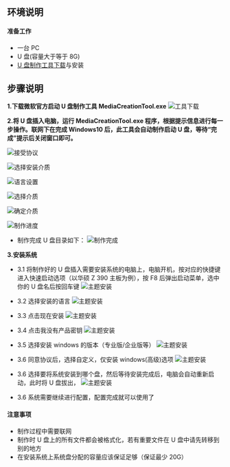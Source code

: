 ## **环境说明**

#### 准备工作

- 一台 PC
- U 盘(容量大于等于 8G)
- [U 盘制作工具下载](https://www.microsoft.com/en-us/software-download/windows10)与安装

## **步骤说明**

**1.下载微软官方启动 U 盘制作工具 MediaCreationTool.exe**
![工具下载](../img/so_img/dwu1.jpg)

**2.将 U 盘插入电脑，运行 MediaCreationTool.exe 程序，根据提示信息进行每一步操作。联网下在完成 Windows10 后，此工具会自动制作启动 U 盘，等待“完成”提示后关闭窗口即可。**

![接受协议](../img/so_img/dwu2.jpg)

![选择安装介质](../img/so_img/dwu3.jpg)

![语言设置](../img/so_img/dwu4.jpg)

![选择介质](../img/so_img/dwu5.jpg)

![确定介质](../img/so_img/dwu6.jpg)

![制作进度](../img/so_img/dwu7.jpg)

- 制作完成 U 盘目录如下：
  ![制作完成](../img/so_img/dwu8.jpg)

**3.安装系统**

- 3.1 将制作好的 U 盘插入需要安装系统的电脑上，电脑开机，按对应的快捷键进入快速启动选项（以华硕 Z 390 主板为例），按 F8 后弹出启动菜单，选中你的 U 盘名后按回车键
  ![主题安装](../img/so_img/dwu9.jpg)

- 3.2 选择安装的语言
  ![主题安装](../img/so_img/dwu10.jpg)

- 3.3 点击现在安装
  ![主题安装](../img/so_img/dwu11.jpg)

- 3.4 点击我没有产品密钥
  ![主题安装](../img/so_img/dwu12.jpg)

- 3.5 选择安装 windows 的版本（专业版/企业版等）
  ![主题安装](../img/so_img/dwu13.jpg)

- 3.6 同意协议后，选择自定义，仅安装 windows(高级)选项
  ![主题安装](../img/so_img/dwu14.jpg)

- 3.6 选择要将系统安装到哪个盘，然后等待安装完成后，电脑会自动重新启动，此时将 U 盘拔出，
  ![主题安装](../img/so_img/dwu15.jpg)

- 3.6 系统需要继续进行配置，配置完成就可以使用了

#### 注意事项

- 制作过程中需要联网
- 制作时 U 盘上的所有文件都会被格式化，若有重要文件在 U 盘中请先转移到别的地方
- 在安装系统上系统盘分配的容量应该保证足够（保证最少 20G）
